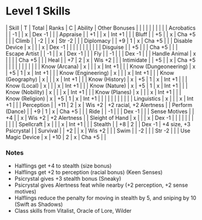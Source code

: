 # Level 1 Skills

| Skill                | T | Total | Ranks | C | Ability |     Other Bonuses        |
|                      |   |       |       |   |         |                          |
| Acrobatics           |   |  -1   |       | x | Dex  -1 |                          |
| Appraise             |   |  +1   |       | x | Int  +1 |                          |
| Bluff                |   |  +5   |       | x | Cha  +5 |                          |
| Climb                |   |  -2   |       | x | Str  -2 |                          |
| Diplomacy            |   |  +9   |   1   | x | Cha  +5 |                          |
| Disable Device       | x |       |       | x | Dex  -1 |                          |
|                      |   |       |       |   |         |                          |
| Disguise             |   |  +5   |       |   | Cha  +5 |                          |
| Escape Artist        |   |  -1   |       | x | Dex  -1 |                          |
| Fly                  |   |  -1   |       |   | Dex  -1 |                          |
| Handle Animal        | x |       |       |   | Cha  +5 |                          |
| Heal                 |   |  +7   |   2   | x | Wis  +2 |                          |
| Intimidate           |   |  +5   |       | x | Cha  +5 |                          |
|                      |   |       |       |   |         |                          |
| Know (Arcana)        | x |       |       | x | Int  +1 |                          |
| Know (Dungeoneering) | x |  +5   |   1   | x | Int  +1 |                          |
| Know (Engineering)   | x |       |       | x | Int  +1 |                          |
| Know (Geography)     | x |       |       | x | Int  +1 |                          |
| Know (History)       | x |  +5   |   1   | x | Int  +1 |                          |
| Know (Local)         | x |       |       | x | Int  +1 |                          |
| Know (Nature)        | x |  +5   |   1   | x | Int  +1 |                          |
| Know (Nobility)      | x |       |       | x | Int  +1 |                          |
| Know (Planes)        | x |       |       | x | Int  +1 |                          |
| Know (Religion)      | x |  +5   |   1   | x | Int  +1 |                          |
|                      |   |       |       |   |         |                          |
| Linguistics          | x |       |       | x | Int  +1 |                          |
| Perception           |   |  +11  |   2   | x | Wis  +2 | +2 racial, +2 Alertness  |
| Perform (Dance)      |   |  +9   |   1   | x | Cha  +5 |                          |
| Ride                 |   |  -1   |       |   | Dex  -1 |                          |
| Sense Motives        |   |  +4   |       | x | Wis  +2 | +2 Alertness             |
| Sleight of Hand      | x |       |       | x | Dex  -1 |                          |
|                      |   |       |       |   |         |                          |
| Spellcraft           | x |       |       | x | Int  +1 |                          |
| Stealth              |   |  +8   |   2   |   | Dex  -1 | +4 size, +3 Psicrystal   |
| Survival             |   |  +2   |       | x | Wis  +2 |                          |
| Swim                 |   |  -2   |       |   | Str  -2 |                          |
| Use Magic Device     | x |  +10  |   2   | x | Cha  +5 |                          |

### Notes
* Halflings get +4 to stealth (size bonus)
* Halflings get +2 to perception (racial bonus) (Keen Senses)
* Psicrystal gives +3 stealth bonus (Sneaky)
* Psicrystal gives Alertness feat while nearby (+2 perception, +2 sense motives)
* Halflings reduce the penalty for moving in stealth by 5, and sniping by 10 (Swift as Shadows)
* Class skills from Vitalist, Oracle of Lore, Wilder
